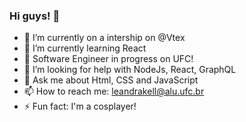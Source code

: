 ### Hi guys! 👋


- 🔭 I’m currently on a intership on @Vtex
- 🌱 I’m currently learning React
- 🌱 Software Engineer in progress on UFC!
- 🤔 I’m looking for help with NodeJs, React, GraphQL
- 💬 Ask me about Html, CSS and JavaScript
- 📫 How to reach me: leandrakell@alu.ufc.br
- ⚡ Fun fact: I'm a cosplayer!
